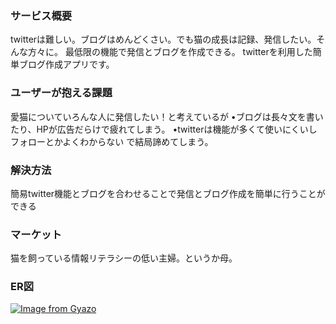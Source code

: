 ### サービス概要

twitterは難しい。ブログはめんどくさい。でも猫の成長は記録、発信したい。そんな方々に。
最低限の機能で発信とブログを作成できる。
twitterを利用した簡単ブログ作成アプリです。

### ユーザーが抱える課題

愛猫についていろんな人に発信したい！と考えているが
•ブログは長々文を書いたり、HPが広告だらけで疲れてしまう。
•twitterは機能が多くて使いにくいしフォローとかよくわからない
で結局諦めてしまう。

### 解決方法

簡易twitter機能とブログを合わせることで発信とブログ作成を簡単に行うことができる

### マーケット

猫を飼っている情報リテラシーの低い主婦。というか母。

### ER図

[![Image from Gyazo](https://i.gyazo.com/08bc42ead296656ad69a016e0137a8fe.png)](https://gyazo.com/08bc42ead296656ad69a016e0137a8fe)
